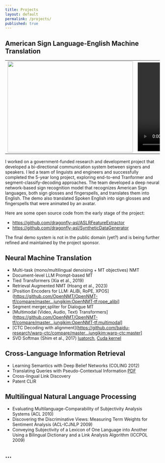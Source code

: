 ```yaml
---
title: Projects
layout: default
permalink: /projects/
published: true
---
```


## American Sign Language-English Machine Translation

<table>
  <tr>
    <td>
      <img src="{{ '/assets/images/asl-En_diagram.png' | relative_url }}" width="408" height="296"/>      
    </td>
    <td>
      <video width="340" height="288" controls autoplay>
        <source src="{{ '/assets/images/jk_demo_combined_680x576.mp4' | relative_url }}" type="video/mp4" />
      </video>
    </td>
  </tr>
</table>

I worked on a government-funded research and development project that developed a bi-directional communication system between signers and speakers.
I led a team of linguists and engineers and successfully completed the 5-year long project, exploring end-to-end Tranformer and segment-classify-decoding approaches.
The team developed a deep neural network-based sign recognition model that recognizes American Sign languages, both sign glosses and fingerspells, and translates them into English. 
The demo also translated Spoken English into sign glosses and fingerspells that were animated by an avatar.

Here are some open source code from the early stage of the project:
 - https://github.com/dragonfly-asl/ASLRFeatureExtractor
 - https://github.com/dragonfly-asl/SyntheticDataGenerator

The final demo system is not in the public domain (yet?) and is being further refined and maintained by the project sponsor.


## Neural Machine Translation
 - Multi-task (mono/multilingual denoising + MT objectives) NMT
 - Document-level LLM Prompt-based MT
 - Tied Transformers (Xia et al., 2019)
 - Retrieval Augmented NMT (Hoang et al., 2023)
 - [Position Encoders for LLM: ALiBi, RoPE, XPOS](https://github.com/OpenNMT/OpenNMT-tf/compare/master...jungikim:OpenNMT-tf:rope_alibi]
 - Segment merger,spliter for Dialogue MT
 - [Multimodal (Video, Audio, Text) Transformers](https://github.com/OpenNMT/OpenNMT-tf/compare/master...jungikim:OpenNMT-tf:multimodal]
 - [CTC Decoding with alignment](https://github.com/baidu-research/warp-ctc/compare/master...jungikim:warp-ctc:master]
 - SVD Softmax (Shim et al., 2017) [luatorch](https://github.com/torch/nn/compare/master...jungikim:nn:svdlinear), [Cuda kernel](https://github.com/torch/cunn/compare/master...jungikim:cunn:svdlinear)



## Cross-Language Information Retrieval
 - Learning Semantics with Deep Belief Networks (COLING 2012)
 - Translating Queries with Pseudo-Contextual Information [PDF](https://drive.google.com/file/d/1tMhYKwKk-Cuw1SBWZgCfcPTfCVRM47p9/view)
 - Cross-lingual Link Discovery
 - Patent CLIR


## Multilingual Natural Language Processing
 - Evaluating Multilanguage-Comparability of Subjectivity Analysis Systems (ACL 2010)
 - Discovering the Discriminative Views: Measuring Term Weights for Sentiment Analysis (ACL-ICJNLP 2009)
 - Conveying Subjectivity of a Lexicon of One Language into Another Using a Bilingual Dictionary and a Link Analysis Algorithm (ICCPOL 2009)


## ...
